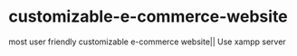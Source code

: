 # customizable-e-commerce-website
most user friendly customizable e-commerce website|| Use xampp server
